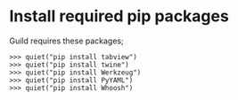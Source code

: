 # Install required pip packages

Guild requires these packages;

    >>> quiet("pip install tabview")
    >>> quiet("pip install twine")
    >>> quiet("pip install Werkzeug")
    >>> quiet("pip install PyYAML")
    >>> quiet("pip install Whoosh")
